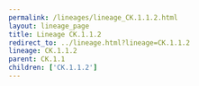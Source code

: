 ```yaml
---
permalink: /lineages/lineage_CK.1.1.2.html
layout: lineage_page
title: Lineage CK.1.1.2
redirect_to: ../lineage.html?lineage=CK.1.1.2
lineage: CK.1.1.2
parent: CK.1.1
children: ['CK.1.1.2']
---
```

